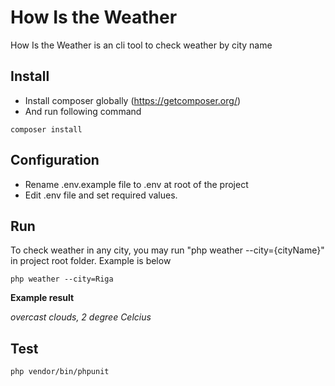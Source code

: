 
# How Is the Weather

 

How Is the Weather is an cli tool to check weather by city name

  
## Install
- Install composer globally (https://getcomposer.org/)
- And run following command
```
composer install
```
## Configuration
- Rename .env.example file to .env at root of the project
- Edit .env file and set required values.

## Run
To check weather in any city, you may run "php weather --city={cityName}" in project root folder. Example is below
```
php weather --city=Riga
```
**Example result**

*overcast clouds, 2 degree Celcius*


## Test
```
php vendor/bin/phpunit
```